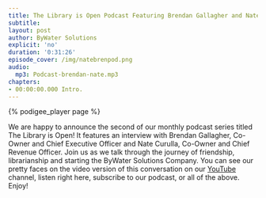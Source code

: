 ```yaml
---
title: The Library is Open Podcast Featuring Brendan Gallagher and Nate Curulla
subtitle:
layout: post
author: ByWater Solutions
explicit: 'no'
duration: '0:31:26'
episode_cover: /img/natebrenpod.png
audio:
  mp3: Podcast-brendan-nate.mp3
chapters:
- 00:00:00.000 Intro.
---
```


{% podigee_player page %}

We are happy to announce the second of our monthly podcast series titled The Library is Open! It features an interview with Brendan Gallagher, Co-Owner and Chief Executive Officer and Nate Curulla, Co-Owner and Chief Revenue Officer.  Join us as we talk through the journey of friendship, librarianship and starting the ByWater Solutions Company. You can see our pretty faces on the video version of this conversation on our [YouTube](https://www.youtube.com/user/bywatersolutions) channel, listen right here, subscribe to our podcast, or all of the above. Enjoy!
